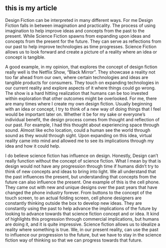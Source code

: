 this is my article
-----------------

Design Fiction can be interpreted in many different ways. For me Design Fiction falls in between imagination and practicality. The process of using imagination to help improve ideas and concepts from the past to the present. While Science Fiction spawns from expanding upon ideas and concepts from the present for the future. They can serve as reflections from our past to help improve technologies as time progresses. Science Fiction allows us to look forward and create a picture of a reality where an idea or concept is tangible.

A good example, in my opinion, that explores the concept of design fiction really well is the Netflix Show, “Black Mirror”. They showcase a reality not too far ahead from our own, where certain technologies and ideas are tangible products for consumers. They touch on expanding technologies in our current reality and explore aspects of it where things could go wrong. The show is a hard hitting realization that humans can be too invested within exploration that other outcomes might be overlooked. For me, there are many times where I create my own design fiction. Usually beginning with an idea or concept, I try to think of a new way of doing things that I feel would be important later on. Whether it be for my sake or everyone’s individual benefit, the design process comes from thought and reflection of our past. For example, I had this thought about experiencing space through sound. Almost like echo location, could a human see the world through sound as they would through sight. Upon expanding on this idea, virtual reality came into mind and allowed me to see its implications through my idea and how it could help. 

I do believe science fiction has influence on design. Honestly, Design can’t really function without the concept of science fiction. What I mean by that is design would not have any progression through time if humans didn’t try to think of new concepts and ideas to bring into light. We all understand that the past influences the present, but understanding that concepts from the future can also influence the present. One example of this is the cell phone. They came out with new and unique designs over the past years that have changed the phone industry forever. From buttons to the concept of the touch screen, to an actual folding screen, cell phone designers are constantly thinking outside the box to develop new ideas. They are constantly using the past to help advance the implications of the future by looking to advance towards that science fiction concept and or idea. It kind of highlights this progression through commercial implications, but humans are doing it, and it is quite impressive. Science fiction allows us to idealize a reality where something is true. We, in our present reality, can use the past to influence our progression to the future, but we have to stay in the science fiction way of thinking so that we can progress towards that future.  
